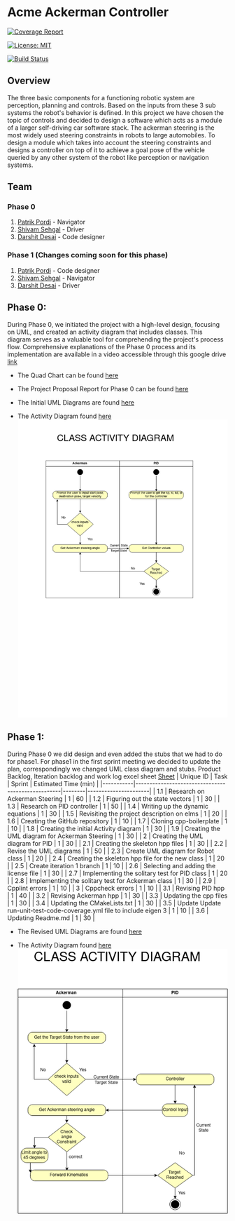 # Acme Ackerman Controller

[![Coverage Report](https://codecov.io/gh/shivamsehgal77/Acme-Ackerman-Controller/branch/main/graph/badge.svg)](https://codecov.io/gh/shivamsehgal77/Acme-Ackerman-Controller) 

[![License: MIT](https://img.shields.io/badge/License-MIT-blue.svg)](https://opensource.org/licenses/MIT)

[![Build Status](https://github.com/shivamsehgal77/Acme-Ackerman-Controller/actions/workflows/run-unit-test-and-upload-codecov.yml/badge.svg)](https://github.com/shivamsehgal77/Acme-Ackerman-Controller/actions/workflows/run-unit-test-and-upload-codecov.yml)

## Overview

The three basic components for a functioning robotic system are perception, planning and controls. Based on the inputs from these 3 sub systems the robot's behavior is defined. In this project we have chosen the topic of controls and decided to design a software which acts as a module of a larger self-driving car software stack. The ackerman steering is the most widely used steering constraints in robots to large automobiles. To design a module which takes into account the steering constraints and designs a controller on top of it to achieve a goal pose of the vehicle queried by any other system of the robot like perception or navigation systems.

## Team 

### Phase 0
1. [Patrik Pordi](https://www.github.com/patrikpordi) - Navigator
2. [Shivam Sehgal](https://www.github.com/shivamsehgal77) - Driver
3. [Darshit Desai](https://www.github.com/darshit-desai) - Code designer

### Phase 1 (Changes coming soon for this phase)
1. [Patrik Pordi](https://www.github.com/patrikpordi) - Code designer
2. [Shivam Sehgal](https://www.github.com/shivamsehgal77) - Navigator
3. [Darshit Desai](https://www.github.com/darshit-desai) - Driver

## Phase 0:

During Phase 0, we initiated the project with a high-level design, focusing on UML, and created an activity diagram that includes classes. This diagram serves as a valuable tool for comprehending the project's process flow. Comprehensive explanations of the Phase 0 process and its implementation are available in a video accessible through this google drive [link](https://drive.google.com/file/d/1D6kjTWbVGHKaCZbz6bTfUVqyngHtdGbq/view?usp=share_link)

* The Quad Chart can be found [here](https://github.com/shivamsehgal77/Acme-Ackerman-Controller/tree/main/QuadChart/Initial_Phase0)

* The Project Proposal Report for Phase 0 can be found [here](https://github.com/shivamsehgal77/Acme-Ackerman-Controller/blob/main/Reports/Phase0/ENPM808X_Proposal_Phase0_AckermanSteeringControl.pdf)

* The Initial UML Diagrams are found [here](https://github.com/shivamsehgal77/Acme-Ackerman-Controller/tree/main/UML%20diagrams/Initial_Phase0)

* The Activity Diagram found [here](https://github.com/shivamsehgal77/Acme-Ackerman-Controller/blob/main/UML%20diagrams/Initial_Phase0/acme-ackerman-class-diagram.png)
![Acme Ackerman Class Diagram](UML-diagrams/Initial_Phase0/acme-ackerman-class-diagram.png)

## Phase 1:
During Phase 0 we did design and even added the stubs that we had to do for phase1. For phase1 in the first sprint meeting we decided to update the plan, correspondingly we changed UML class diagram and stubs. Product Backlog, Iteration backlog and work log excel sheet [Sheet](https://docs.google.com/spreadsheets/d/1ph1sYep433EigfkVelYI8igBHbYIN74LMEw9CF0V7-I/edit#gid=0 )
| Unique ID | Task                                              | Sprint | Estimated Time (min) |
|-----------|---------------------------------------------------|--------|----------------------|
| 1.1       | Research on Ackerman Steering                     | 1      | 60                   |
| 1.2       | Figuring out the state vectors                    | 1      | 30                   |
| 1.3       | Research on PID controller                        | 1      | 50                   |
| 1.4       | Writing up the dynamic equations                  | 1      | 30                   |
| 1.5       | Revisiting the project description on elms        | 1      | 20                   |
| 1.6       | Creating the GitHub repository                    | 1      | 10                   |
| 1.7       | Cloning cpp-boilerplate                           | 1      | 10                   |
| 1.8       | Creating the initial Activity diagram             | 1      | 30                   |
| 1.9       | Creating the UML diagram for Ackerman Steering    | 1      | 30                   |
| 2         | Creating the UML diagram for PID                  | 1      | 30                   |
| 2.1       | Creating the skeleton hpp files                   | 1      | 30                   |
| 2.2       | Revise the UML diagrams                           | 1      | 50                   |
| 2.3       | Create UML diagram for Robot class                | 1      | 20                   |
| 2.4       | Creating the skeleton hpp file for the new class  | 1      | 20                   |
| 2.5       | Create iteration 1 branch                         | 1      | 10                   |
| 2.6       | Selecting and adding the license file             | 1      | 30                   |
| 2.7       | Implementing the solitary test for PID class      | 1      | 20                   |
| 2.8       | Implementing the solitary test for Ackerman class | 1      | 30                   |
| 2.9       | Cpplint errors                                    | 1      | 10                   |
| 3         | Cppcheck errors                                   | 1      | 10                   |
| 3.1       | Revising PID hpp                                  | 1      | 40                   |
| 3.2       | Revising Ackerman hpp                             | 1      | 30                   |
| 3.3       | Updating the cpp files                            | 1      | 30                   |
| 3.4       | Updating the CMakeLists.txt                       | 1      | 30                   |
| 3.5       | Update Update run-unit-test-code-coverage.yml file to include eigen 3                          | 1      |            10          |
| 3.6       | Updating Readme.md                                | 1      | 30                   |

* The Revised UML Diagrams are found [here](https://github.com/shivamsehgal77/Acme-Ackerman-Controller/tree/main/UML%20diagrams/Revised_Phase1)

* The Activity Diagram found [here](https://github.com/shivamsehgal77/Acme-Ackerman-Controller/blob/main/UML%20diagrams/Revised_Phase1/acme-ackerman-class-diagram.png)
![Acme Ackerman Class Diagram](UML-diagrams/Revised_Phase1/acme-ackerman-class-diagram.png)
